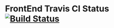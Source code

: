 # FrontEnd Travis CI Status [![Build Status](https://travis-ci.org/BabbleBar/FrontEnd.svg?branch=master)](https://travis-ci.org/BabbleBar/FrontEnd)

